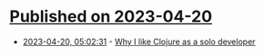 # [Published on 2023-04-20](index.md)

* [2023-04-20, 05:02:31](https://lobste.rs/s/vr8l1n/why_i_like_clojure_as_solo_developer) - [Why I like Clojure as a solo developer](https://biffweb.com/docs/essays/why-i-like-clojure/)
